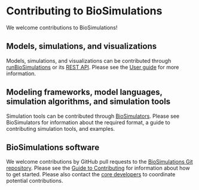 # Contributing to BioSimulations

We welcome contributions to BioSimulations!

## Models, simulations, and visualizations
Models, simulations, and visualizations can be contributed through [runBioSimulations](https://run.biosimulations.org) or its [REST API](https://api.biosimulations.org). Please see the [User guide](../users/user-tutorial) for more information.

## Modeling frameworks, model languages, simulation algorithms, and simulation tools
Simulation tools can be contributed through [BioSimulators](https://biosimulators.org). Please see BioSimulators for information about the required format, a guide to contributing simulation tools, and examples.

## BioSimulations software
We welcome contributions by GitHub pull requests to the [BioSimulations Git repository](https://github.com/biosimulations/biosimulations). Please see the [Guide to Contributing](/developers/) for information about how to get started. Please also contact the [core developers](mailto:info@biosimulations.org) to coordinate potential contributions.
